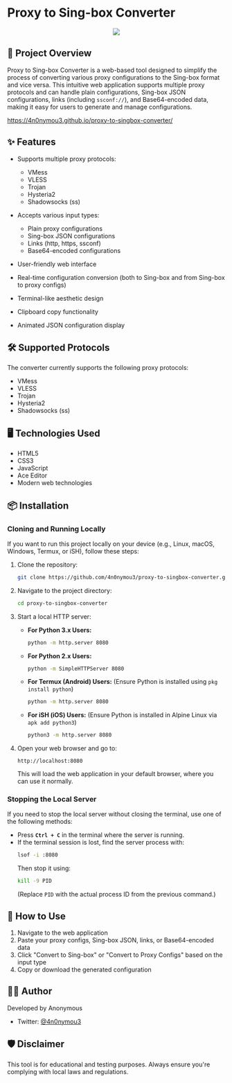 # Proxy to Sing-box Converter

<p align="center">
  <img src="https://img.shields.io/badge/version-2.2.1-blue.svg?cacheSeconds=2592000" />
</p>

## 🚀 Project Overview

Proxy to Sing-box Converter is a web-based tool designed to simplify the process of converting various proxy configurations to the Sing-box format and vice versa. This intuitive web application supports multiple proxy protocols and can handle plain configurations, Sing-box JSON configurations, links (including `ssconf://`), and Base64-encoded data, making it easy for users to generate and manage configurations.

https://4n0nymou3.github.io/proxy-to-singbox-converter/

## ✨ Features

- Supports multiple proxy protocols:
  - VMess
  - VLESS
  - Trojan
  - Hysteria2
  - Shadowsocks (ss)

- Accepts various input types:
  - Plain proxy configurations
  - Sing-box JSON configurations
  - Links (http, https, ssconf)
  - Base64-encoded configurations

- User-friendly web interface
- Real-time configuration conversion (both to Sing-box and from Sing-box to proxy configs)
- Terminal-like aesthetic design
- Clipboard copy functionality
- Animated JSON configuration display

## 🛠️ Supported Protocols

The converter currently supports the following proxy protocols:
- VMess
- VLESS
- Trojan
- Hysteria2
- Shadowsocks (ss)

## 🖥️ Technologies Used

- HTML5
- CSS3
- JavaScript
- Ace Editor
- Modern web technologies

## 📦 Installation

### Cloning and Running Locally

If you want to run this project locally on your device (e.g., Linux, macOS, Windows, Termux, or iSH), follow these steps:

1. Clone the repository:
   ```sh
   git clone https://github.com/4n0nymou3/proxy-to-singbox-converter.git
   ```

2. Navigate to the project directory:
   ```sh
   cd proxy-to-singbox-converter
   ```

3. Start a local HTTP server:
   
   - **For Python 3.x Users:**
     ```sh
     python -m http.server 8080
     ```
   
   - **For Python 2.x Users:**
     ```sh
     python -m SimpleHTTPServer 8080
     ```

   - **For Termux (Android) Users:** (Ensure Python is installed using `pkg install python`)
     ```sh
     python -m http.server 8080
     ```

   - **For iSH (iOS) Users:** (Ensure Python is installed in Alpine Linux via `apk add python3`)
     ```sh
     python3 -m http.server 8080
     ```

4. Open your web browser and go to:
   ```
   http://localhost:8080
   ```
   This will load the web application in your default browser, where you can use it normally.

### Stopping the Local Server

If you need to stop the local server without closing the terminal, use one of the following methods:

- Press **`Ctrl + C`** in the terminal where the server is running.
- If the terminal session is lost, find the server process with:
  ```sh
  lsof -i :8080
  ```
  Then stop it using:
  ```sh
  kill -9 PID
  ```
  (Replace `PID` with the actual process ID from the previous command.)

## 🚀 How to Use

1. Navigate to the web application
2. Paste your proxy configs, Sing-box JSON, links, or Base64-encoded data
3. Click "Convert to Sing-box" or "Convert to Proxy Configs" based on the input type
4. Copy or download the generated configuration

## 👨‍💻 Author

Developed by Anonymous
- Twitter: [@4n0nymou3](https://x.com/4n0nymou3)

## 🛡️ Disclaimer

This tool is for educational and testing purposes. Always ensure you're complying with local laws and regulations.